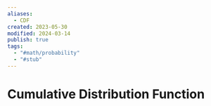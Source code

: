 ```yaml
---
aliases:
  - CDF
created: 2023-05-30
modified: 2024-03-14
publish: true
tags:
  - "#math/probability"
  - "#stub"
---
```


# Cumulative Distribution Function